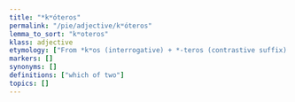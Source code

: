 ```yaml
---
title: "*kʷóteros"
permalink: "/pie/adjective/kʷóteros"
lemma_to_sort: "kʷoteros"
klass: adjective
etymology: ["From *kʷos (interrogative) +‎ *-teros (contrastive suffix)."]
markers: []
synonyms: []
definitions: ["which of two"]
topics: []
---
```

